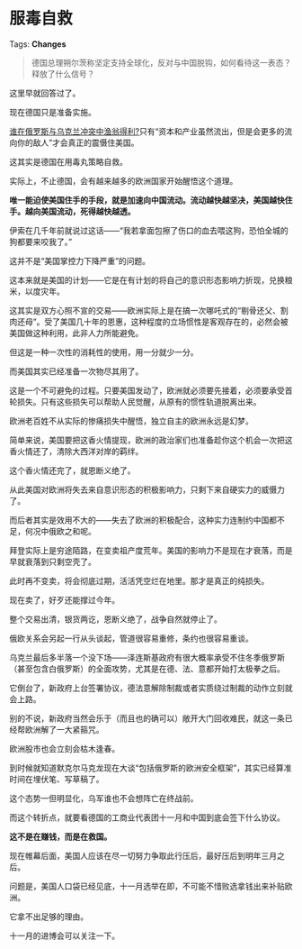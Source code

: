 # 服毒自救

Tags: **Changes**

> 德国总理朔尔茨称坚定支持全球化，反对与中国脱钩，如何看待这一表态？释放了什么信号？



这里早就回答过了。

  


现在德国只是准备实施。

[谁在俄罗斯与乌克兰冲突中渔翁得利?](https://www.zhihu.com/question/516399382/answer/2362766404)只有“资本和产业虽然流出，但是会更多的流向你的敌人”才会真正的震慑住美国。

这其实是德国在用毒丸策略自救。

实际上，不止德国，会有越来越多的欧洲国家开始醒悟这个道理。

**唯一能迫使美国住手的手段，就是加速向中国流动。流动越快越坚决，美国越快住手。越向美国流动，死得越快越透。**

伊索在几千年前就说过这话——“我若拿面包擦了伤口的血去喂这狗，恐怕全城的狗都要来咬我了。”

  


这并不是“美国掌控力下降严重”的问题。

这本来就是美国的计划——它是在有计划的将自己的意识形态影响力折现，兑换粮米，以度灾年。

这其实是双方心照不宣的交易——欧洲实际上是在搞一次哪吒式的“剔骨还父、割肉还母”。受了美国几十年的恩惠，这种程度的立场惯性是客观存在的，必然会被美国做这种利用，此非人力所能避免。

但这是一种一次性的消耗性的使用，用一分就少一分。

而美国其实已经准备一次物尽其用了。

这是一个不可避免的过程。只要美国发动了，欧洲就必须要先接着，必须要承受首轮损失。只有这些损失可以帮助人民觉醒，从原有的惯性轨道脱离出来。

欧洲老百姓不从实际的惨痛损失中醒悟，独立自主的欧洲永远是幻梦。

简单来说，美国要把这香火情提现，欧洲的政治家们也准备趁你这个机会一次把这香火情还了，清除大西洋对岸的羁绊。

这个香火情还完了，就恩断义绝了。

从此美国对欧洲将失去来自意识形态的积极影响力，只剩下来自硬实力的威慑力了。

而后者其实是效用不大的——失去了欧洲的积极配合，这种实力连制约中国都不足，何况中俄欧之和呢。

拜登实际上是穷途陌路，在变卖祖产度荒年。美国的影响力不是现在才衰落，而是早就衰落到只剩空壳了。

此时再不变卖，将会彻底过期，活活凭空烂在地里。那才是真正的纯损失。

现在卖了，好歹还能撑过今年。

  


整个交易出清，银货两讫，恩断义绝了，战争自然就停止了。

俄欧关系会另起一行从头谈起，管道很容易重修，条约也很容易重谈。

乌克兰最后多半落一个没下场——泽连斯基政府有很大概率承受不住冬季俄罗斯（甚至包含白俄罗斯）的全面攻势，尤其是在德、法、意都开始打太极拳之后。

它倒台了，新政府上台签署协议，德法意解除制裁或者实质绕过制裁的动作立刻就会上路。

别的不说，新政府当然会乐于（而且也的确可以）敞开大门回收难民，就这一条已经帮欧洲解了一大紧箍咒。

欧洲股市也会立刻会枯木逢春。

到时候就知道默克尔马克龙现在大谈“包括俄罗斯的欧洲安全框架”，其实已经算准时间在埋伏笔、写草稿了。

这个态势一但明显化，乌军谁也不会想阵亡在终战前。

而这个转折点，就要看德国的工商业代表团十一月和中国到底会签下什么协议。

**这不是在赚钱，而是在救国。**

现在帷幕后面，美国人应该在尽一切努力争取此行压后，最好压后到明年三月之后。

问题是，美国人口袋已经见底，十一月选举在即，不可能不惜败选拿钱出来补贴欧洲。

它拿不出足够的理由。

  


十一月的进博会可以关注一下。




